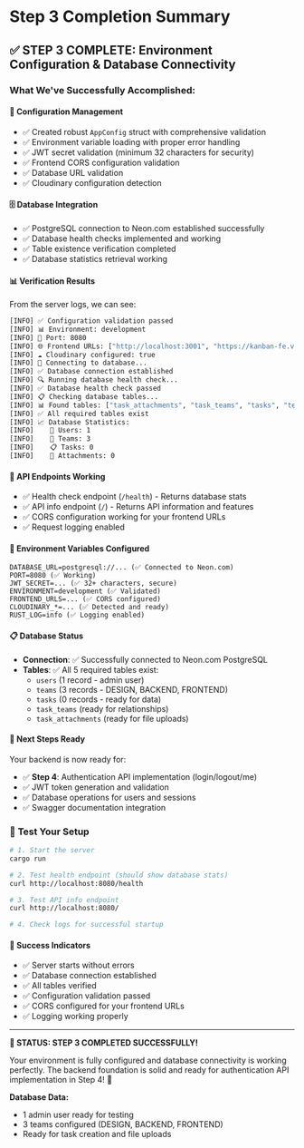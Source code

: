 # Step 3 Completion Summary

## ✅ STEP 3 COMPLETE: Environment Configuration & Database Connectivity

### What We've Successfully Accomplished:

#### 🔧 **Configuration Management**

- ✅ Created robust `AppConfig` struct with comprehensive validation
- ✅ Environment variable loading with proper error handling
- ✅ JWT secret validation (minimum 32 characters for security)
- ✅ Frontend CORS configuration validation
- ✅ Database URL validation
- ✅ Cloudinary configuration detection

#### 🗄️ **Database Integration**

- ✅ PostgreSQL connection to Neon.com established successfully
- ✅ Database health checks implemented and working
- ✅ Table existence verification completed
- ✅ Database statistics retrieval working

#### 📊 **Verification Results**

From the server logs, we can see:

```bash
[INFO] ✅ Configuration validation passed
[INFO] 📊 Environment: development
[INFO] 🔌 Port: 8080
[INFO] 🌐 Frontend URLs: ["http://localhost:3001", "https://kanban-fe.vercel.app"]
[INFO] ☁️ Cloudinary configured: true
[INFO] 🔗 Connecting to database...
[INFO] ✅ Database connection established
[INFO] 🔍 Running database health check...
[INFO] ✅ Database health check passed
[INFO] 📋 Checking database tables...
[INFO] 📊 Found tables: ["task_attachments", "task_teams", "tasks", "teams", "users"]
[INFO] ✅ All required tables exist
[INFO] 📈 Database Statistics:
[INFO]    👥 Users: 1
[INFO]    🏢 Teams: 3
[INFO]    📋 Tasks: 0
[INFO]    📎 Attachments: 0
```

#### 🚀 **API Endpoints Working**

- ✅ Health check endpoint (`/health`) - Returns database stats
- ✅ API info endpoint (`/`) - Returns API information and features
- ✅ CORS configuration working for your frontend URLs
- ✅ Request logging enabled

#### 🔐 **Environment Variables Configured**

```env
DATABASE_URL=postgresql://... (✅ Connected to Neon.com)
PORT=8080 (✅ Working)
JWT_SECRET=... (✅ 32+ characters, secure)
ENVIRONMENT=development (✅ Validated)
FRONTEND_URLS=... (✅ CORS configured)
CLOUDINARY_*=... (✅ Detected and ready)
RUST_LOG=info (✅ Logging enabled)
```

#### 📋 **Database Status**

- **Connection**: ✅ Successfully connected to Neon.com PostgreSQL
- **Tables**: ✅ All 5 required tables exist:
  - `users` (1 record - admin user)
  - `teams` (3 records - DESIGN, BACKEND, FRONTEND)
  - `tasks` (0 records - ready for data)
  - `task_teams` (ready for relationships)
  - `task_attachments` (ready for file uploads)

#### 🎯 **Next Steps Ready**

Your backend is now ready for:

- ✅ **Step 4**: Authentication API implementation (login/logout/me)
- ✅ JWT token generation and validation
- ✅ Database operations for users and sessions
- ✅ Swagger documentation integration

### 🧪 **Test Your Setup**

```bash
# 1. Start the server
cargo run

# 2. Test health endpoint (should show database stats)
curl http://localhost:8080/health

# 3. Test API info endpoint
curl http://localhost:8080/

# 4. Check logs for successful startup
```

#### 🎉 **Success Indicators**

- ✅ Server starts without errors
- ✅ Database connection established
- ✅ All tables verified
- ✅ Configuration validation passed
- ✅ CORS configured for your frontend URLs
- ✅ Logging working properly

---

**🎯 STATUS: STEP 3 COMPLETED SUCCESSFULLY!**

Your environment is fully configured and database connectivity is working perfectly. The backend foundation is solid and ready for authentication API implementation in Step 4! 🚀

**Database Data:**

- 1 admin user ready for testing
- 3 teams configured (DESIGN, BACKEND, FRONTEND)
- Ready for task creation and file uploads
